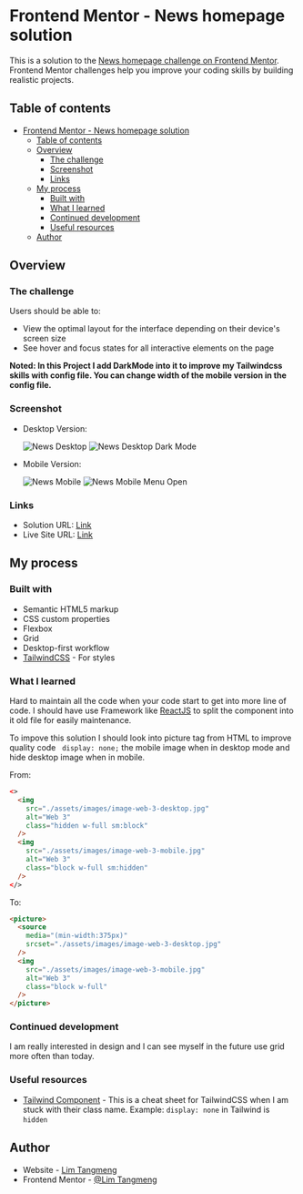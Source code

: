 # Frontend Mentor - News homepage solution

This is a solution to the [News homepage challenge on Frontend Mentor](https://www.frontendmentor.io/challenges/news-homepage-H6SWTa1MFl). Frontend Mentor challenges help you improve your coding skills by building realistic projects.

## Table of contents

- [Frontend Mentor - News homepage solution](#frontend-mentor---news-homepage-solution)
  - [Table of contents](#table-of-contents)
  - [Overview](#overview)
    - [The challenge](#the-challenge)
    - [Screenshot](#screenshot)
    - [Links](#links)
  - [My process](#my-process)
    - [Built with](#built-with)
    - [What I learned](#what-i-learned)
    - [Continued development](#continued-development)
    - [Useful resources](#useful-resources)
  - [Author](#author)

## Overview

### The challenge

Users should be able to:

- View the optimal layout for the interface depending on their device's screen size
- See hover and focus states for all interactive elements on the page

**Noted: In this Project I add DarkMode into it to improve my Tailwindcss skills with config file. You can change width of the mobile version in the config file.**

### Screenshot

- Desktop Version:

  ![News Desktop](./output/news_challenge.png)
  ![News Desktop Dark Mode](./output/news_challenge_dark.png)

- Mobile Version:

  ![News Mobile](./output/news_challenge_mobile.png)
  ![News Mobile Menu Open](./output/news_challenge_mobile_menu_open.png)

### Links

- Solution URL: [Link](https://github.com/ImFropZ/Frontend-Mentor/tree/main/news-homepage-main-dark)
- Live Site URL: [Link](https://frontend-mentor-fropz.vercel.app/news-homepage-main-dark)

## My process

### Built with

- Semantic HTML5 markup
- CSS custom properties
- Flexbox
- Grid
- Desktop-first workflow
- [TailwindCSS](https://tailwindcss.com/) - For styles

### What I learned

Hard to maintain all the code when your code start to get into more line of code. I should have use Framework like [ReactJS](https://reactjs.org/) to split the component into it old file for easily maintenance.

To impove this solution I should look into picture tag from HTML to improve quality code ` display: none;` the mobile image when in desktop mode and hide desktop image when in mobile.

From:

```html
<>
  <img
    src="./assets/images/image-web-3-desktop.jpg"
    alt="Web 3"
    class="hidden w-full sm:block"
  />
  <img
    src="./assets/images/image-web-3-mobile.jpg"
    alt="Web 3"
    class="block w-full sm:hidden"
  />
</>
```

To:

```html
<picture>
  <source
    media="(min-width:375px)"
    srcset="./assets/images/image-web-3-desktop.jpg"
  />
  <img
    src="./assets/images/image-web-3-mobile.jpg"
    alt="Web 3"
    class="block w-full"
  />
</picture>
```

### Continued development

I am really interested in design and I can see myself in the future use grid more often than today.

### Useful resources

- [Tailwind Component](https://tailwindcomponents.com/cheatsheet/) - This is a cheat sheet for TailwindCSS when I am stuck with their class name. Example: `display: none` in Tailwind is `hidden`

## Author

- Website - [Lim Tangmeng](https://www.limtangmeng.vercel.com)
- Frontend Mentor - [@Lim Tangmeng](https://www.frontendmentor.io/profile/ImFropZ)
